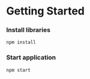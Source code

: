 # Getting Started

### Install libraries

`npm install`

### Start application

`npm start`
 
 
 
  
